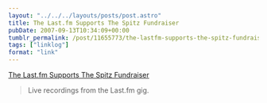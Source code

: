 ```yaml
---
layout: "../../../layouts/posts/post.astro"
title: The Last.fm Supports The Spitz Fundraiser
pubDate: 2007-09-13T10:34:09+00:00
tumblr_permalink: /post/11655773/the-lastfm-supports-the-spitz-fundraiser
tags: ["linklog"]
format: "link"
---
```


[The Last.fm Supports The Spitz Fundraiser][1]

> Live recordings from the Last.fm gig.

[1]: http://www.last.fm/music/Various+Artists/The+Last.fm+Supports+The+Spitz+Fundraiser
